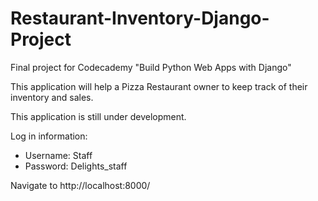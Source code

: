 ﻿# Restaurant-Inventory-Django-Project

Final project for Codecademy "Build Python Web Apps with Django"

This application will help a Pizza Restaurant owner to keep track of their inventory and sales.

This application is still under development.

Log in information:
- Username: Staff
- Password: Delights_staff

Navigate to http://localhost:8000/

